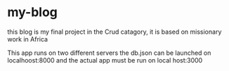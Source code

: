 # my-blog 

this blog is my final project in the Crud catagory, it is based on missionary work in Africa

This app runs on two different servers 
the db.json can be launched on localhoost:8000
and the actual app must be run on local host:3000